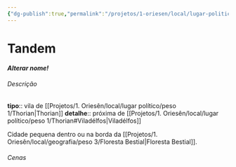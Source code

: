 ```yaml
---
{"dg-publish":true,"permalink":"/projetos/1-oriesen/local/lugar-politico/peso-4/tandem/","dgHomeLink":true,"dgPassFrontmatter":false}
---
```



# Tandem
***Alterar nome!***

###### Descrição
**tipo**:: vila de [[Projetos/1. Oriesên/local/lugar político/peso 1/Thorian|Thorian]]
**detalhe**:: próxima de [[Projetos/1. Oriesên/local/lugar político/peso 1/Thorian#Viladélfos|Viladélfos]]

Cidade pequena dentro ou na borda da [[Projetos/1. Oriesên/local/geografia/peso 3/Floresta Bestial|Floresta Bestial]].


###### Cenas

